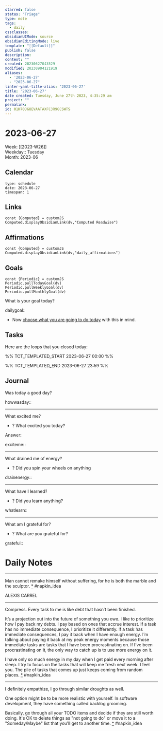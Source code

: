 ```yaml
---
starred: false
status: "Triage"
type: note
tags:
  - daily
cssclasses: 
obsidianUIMode: source
obsidianEditingMode: live
template: "[[Default]]"
publish: false
description: 
context: ""
created: 20230627043529
modified: 20230904121919
aliases:
  - '2023-06-27'
  - "2023-06-27"
linter-yaml-title-alias: '2023-06-27'
title: '2023-06-27'
date created: Tuesday, June 27th 2023, 4:35:29 am
project: ""
permalink: 
id: 01H70JG8EVAATAXFC3R9GCSWTS
---
```


# 2023-06-27

Week: [[2023-W26]]  
Weekday:: Tuesday  
Month: 2023-06

## Calendar

```gEvent
type: schedule
date: 2023-06-27
timespan: 1
```

## Links

```dataviewjs
const {Computed} = customJS
Computed.displayObsidianLink(dv,"Computed Readwise")
```

## Affirmations


```dataviewjs
const {Computed} = customJS
Computed.displayObsidianLink(dv,"daily_affirmations")
```

## Goals

```dataviewjs
const {Periodic} = customJS
Periodic.pullTodayGoal(dv)
Periodic.pullWeeklyGoal(dv)
Periodic.pullMonthlyGoal(dv)
```

What is your goal today?

dailygoal::
- Now [choose what you are going to do today](https://todoist.com/app/filter/2338045205) with this in mind.

## Tasks

Here are the loops that you closed today:

%% TCT_TEMPLATED_START 2023-06-27 00:00 %%

%% TCT_TEMPLATED_END 2023-06-27 23:59 %%

## Journal

Was today a good day?

howwasday::

---

What excited me?

- ? What excited you today?

Answer:

exciteme::

---

What drained me of energy?

- ? Did you spin your wheels on anything

drainenergy::

---

What have I learned?

- ? Did you learn anything?

whatlearn::

---

What am I grateful for?

- ? What are you grateful for?

grateful::

# Daily Notes



---

Man cannot remake himself without suffering, for he is both the marble and the sculptor. [*](https://app.napkin.one/t/VJCgEM9v5BmkvrDxIaiT) #napkin_idea

ALEXIS CARREL


---

Compress. Every task to me is like debt that hasn’t been finished.

It’s a projection out into the future of something you owe. I like to prioritize how I pay back my debts. I pay based on ones that accrue interest. If a task has no immediate consequence, I prioritize it differently. If a task has immediate consequences, I pay it back when I have enough energy. I’m talking about paying it back at my peak energy moments because those immediate tasks are tasks that I have been procrastinating on. If I’ve been procrastinating on it, the only way to catch up is to use more energy on it.

I have only so much energy in my day when I get paid every morning after sleep. I try to focus on the tasks that will keep me fresh next week. I feel you. The pile of tasks that comes up just keeps coming from random places. [*](https://app.napkin.one/t/8dFXDufq1aydChSssspY) #napkin_idea



---

I definitely empathize, I go through similar droughts as well.

One option might be to be more realistic with yourself. In software development, they have something called backlog grooming.

Basically, go through all your TODO items and decide if they are still worth doing. It's OK to delete things as "not going to do" or move it to a "Someday/Maybe" list that you'll get to another time. [*](https://app.napkin.one/t/2d3SDVruDnVAR3x6Lbtl) #napkin_idea
